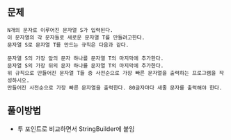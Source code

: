 ## 문제
```
N개의 문자로 이루어진 문자열 S가 입력된다.
이 문자열의 각 문자들로 새로운 문자열 T를 만들려고한다.
문자열 S로 문자열 T를 만드는 규칙은 다음과 같다.

문자열 S의 가장 앞의 문자 하나를 문자열 T의 마지막에 추가한다.
문자열 S의 가장 뒤의 문자 하나를 문자열 T의 마지막에 추가한다.
위 규칙으로 만들어진 문자열 T들 중 사전순으로 가장 빠른 문자열을 출력하는 프로그램을 작성하시오.
만들어진 사전순으로 가장 빠른 문자열을 출력한다. 80글자마다 새줄 문자를 출력해야 한다.
```

## 풀이방법
- 투 포인트로 비교하면서 StringBuilder에 붙임
